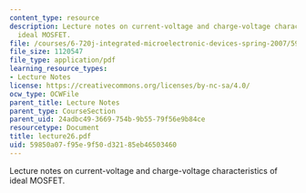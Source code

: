```yaml
---
content_type: resource
description: Lecture notes on current-voltage and charge-voltage characteristics of
  ideal MOSFET.
file: /courses/6-720j-integrated-microelectronic-devices-spring-2007/59850a07f95e9f50d32185eb46503460_lecture26.pdf
file_size: 1120547
file_type: application/pdf
learning_resource_types:
- Lecture Notes
license: https://creativecommons.org/licenses/by-nc-sa/4.0/
ocw_type: OCWFile
parent_title: Lecture Notes
parent_type: CourseSection
parent_uid: 24adbc49-3669-754b-9b55-79f56e9b84ce
resourcetype: Document
title: lecture26.pdf
uid: 59850a07-f95e-9f50-d321-85eb46503460
---
```

Lecture notes on current-voltage and charge-voltage characteristics of ideal MOSFET.